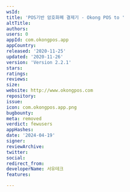 ```yaml
---
wsId: 
title: 'POS기반 암호화폐 결제기 - Okong POS to '
altTitle: 
authors: 
users: 0
appId: com.okongpos.app
appCountry: 
released: '2020-11-25'
updated: '2020-11-26'
version: 'Version 2.2.1'
stars: 
ratings: 
reviews: 
size: 
website: http://www.okongpos.com
repository: 
issue: 
icon: com.okongpos.app.png
bugbounty: 
meta: removed
verdict: fewusers
appHashes: 
date: '2024-04-19'
signer: 
reviewArchive: 
twitter: 
social: 
redirect_from: 
developerName: 서유테크
features: 

---
```


